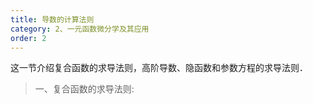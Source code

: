 ```yaml
---
title: 导数的计算法则
category: 2、一元函数微分学及其应用
order: 2
---
```


这一节介绍复合函数的求导法则，高阶导数、隐函数和参数方程的求导法则．

> 一、复合函数的求导法则:

